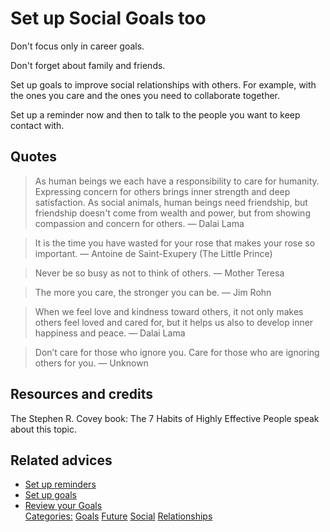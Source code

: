 # Set up Social Goals too

Don't focus only in career goals.

Don't forget about family and friends.

Set up goals to improve social relationships with others. For example, with the ones you care and the ones you need to collaborate together.

Set up a reminder now and then to talk to the people you want to keep contact with.

## Quotes

> As human beings we each have a responsibility to care for humanity. Expressing concern for others brings inner strength and deep satisfaction. As social animals, human beings need friendship, but friendship doesn't come from wealth and power, but from showing compassion and concern for others. ― Dalai Lama

> It is the time you have wasted for your rose that makes your rose so important. ― Antoine de Saint-Exupery (The Little Prince)

> Never be so busy as not to think of others. ― Mother Teresa

> The more you care, the stronger you can be. ― Jim Rohn

> When we feel love and kindness toward others, it not only makes others feel loved and cared for, but it helps us also to develop inner happiness and peace. ― Dalai Lama

> Don’t care for those who ignore you. Care for those who are ignoring others for you. ― Unknown

## Resources and credits

The Stephen R. Covey book: The 7 Habits of Highly Effective People speak about this topic.

## Related advices

- [Set up reminders](../Set%20up%20reminders/index.md)
- [Set up goals](../Set%20up%20Goals/index.md)
- [Review your Goals](../Review%20your%20Goals/index.md)<br/>[Categories:](../Categories/index.md) [Goals](../Categories/Goals.md) [Future](../Categories/Future.md) [Social](../Categories/Social.md) [Relationships](../Categories/Relationships.md)